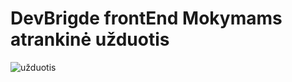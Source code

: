 # DevBrigde frontEnd Mokymams atrankinė užduotis

![ užduotis](https://dbcms.s3.amazonaws.com/devbridgecom/bcms/image/b4935c7f42e444bfb434b776deba38ca/rubik.png)